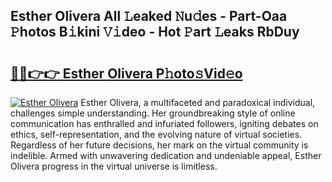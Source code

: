 ## Esther Olivera All 𝙻eaked 𝙽u𝚍es - Part-Oaa 𝙿hotos B𝚒kini 𝚅𝚒deo - Hot 𝙿art 𝙻eaks RbDuy

# <h2><a href="http://ld0exhv.urlbe.top/?page=Esther+Olivera">🔗🔗👉👉 Esther Olivera P𝚑oto𝚜Vid𝚎o</a></h2>

[![Esther Olivera](https://i.imgur.com/eBuTRDB.gif)](http://ld0exhv.urlbe.top/?page=Esther+Olivera)
Esther Olivera, a multifaceted and paradoxical individual, challenges simple understanding. Her groundbreaking style of online communication has enthralled and infuriated followers, igniting debates on ethics, self-representation, and the evolving nature of virtual societies. Regardless of her future decisions, her mark on the virtual community is indelible. Armed with unwavering dedication and undeniable appeal, Esther Olivera progress in the virtual universe is limitless.
